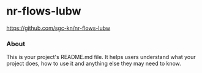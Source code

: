 nr-flows-lubw
=============

https://github.com/sgc-kn/nr-flows-lubw

### About

This is your project's README.md file. It helps users understand what your
project does, how to use it and anything else they may need to know.